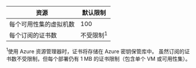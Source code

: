 | 资源 | 默认限制 |
| --- | --- |
| 每个可用性集的虚拟机数 |100 |
| 每个订阅的证书数 |不受限制<sup>1</sup> |

<sup>1</sup>使用 Azure 资源管理器时，证书将存储在 Azure 密钥保管库中。 虽然订阅的证书数不受限制，但每个部署仍有 1 MB 的证书限制（包含单个 VM 或可用性集）。